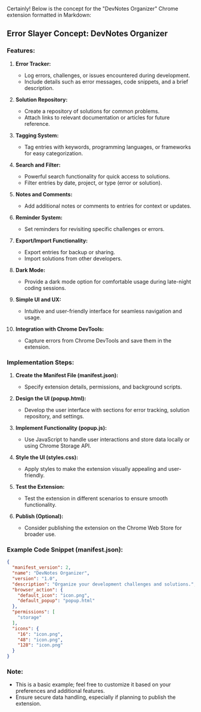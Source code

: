 Certainly! Below is the concept for the "DevNotes Organizer" Chrome extension formatted in Markdown:

## Error Slayer Concept: DevNotes Organizer

### Features:

1. **Error Tracker:**
   - Log errors, challenges, or issues encountered during development.
   - Include details such as error messages, code snippets, and a brief description.

2. **Solution Repository:**
   - Create a repository of solutions for common problems.
   - Attach links to relevant documentation or articles for future reference.

3. **Tagging System:**
   - Tag entries with keywords, programming languages, or frameworks for easy categorization.

4. **Search and Filter:**
   - Powerful search functionality for quick access to solutions.
   - Filter entries by date, project, or type (error or solution).

5. **Notes and Comments:**
   - Add additional notes or comments to entries for context or updates.

6. **Reminder System:**
   - Set reminders for revisiting specific challenges or errors.

7. **Export/Import Functionality:**
   - Export entries for backup or sharing.
   - Import solutions from other developers.

8. **Dark Mode:**
   - Provide a dark mode option for comfortable usage during late-night coding sessions.

9. **Simple UI and UX:**
   - Intuitive and user-friendly interface for seamless navigation and usage.

10. **Integration with Chrome DevTools:**
    - Capture errors from Chrome DevTools and save them in the extension.

### Implementation Steps:

1. **Create the Manifest File (manifest.json):**
   - Specify extension details, permissions, and background scripts.

2. **Design the UI (popup.html):**
   - Develop the user interface with sections for error tracking, solution repository, and settings.

3. **Implement Functionality (popup.js):**
   - Use JavaScript to handle user interactions and store data locally or using Chrome Storage API.

4. **Style the UI (styles.css):**
   - Apply styles to make the extension visually appealing and user-friendly.

5. **Test the Extension:**
   - Test the extension in different scenarios to ensure smooth functionality.

6. **Publish (Optional):**
   - Consider publishing the extension on the Chrome Web Store for broader use.

### Example Code Snippet (manifest.json):

```json
{
  "manifest_version": 2,
  "name": "DevNotes Organizer",
  "version": "1.0",
  "description": "Organize your development challenges and solutions.",
  "browser_action": {
    "default_icon": "icon.png",
    "default_popup": "popup.html"
  },
  "permissions": [
    "storage"
  ],
  "icons": {
    "16": "icon.png",
    "48": "icon.png",
    "128": "icon.png"
  }
}
```

### Note:

- This is a basic example; feel free to customize it based on your preferences and additional features.
- Ensure secure data handling, especially if planning to publish the extension.
